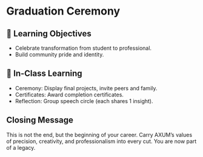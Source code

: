 # Graduation Ceremony

## 🎯 Learning Objectives
- Celebrate transformation from student to professional.
- Build community pride and identity.

## 🏫 In-Class Learning
- Ceremony: Display final projects, invite peers and family.
- Certificates: Award completion certificates.
- Reflection: Group speech circle (each shares 1 insight).

## Closing Message
This is not the end, but the beginning of your career. Carry AXUM’s values of precision, creativity, and professionalism into every cut. You are now part of a legacy.
